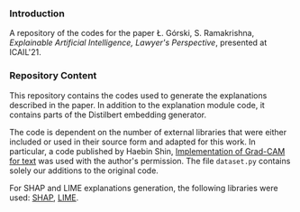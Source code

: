 ### Introduction

A repository of the codes for the paper Ł. Górski, S. Ramakrishna, *Explainable Artificial Intelligence, Lawyer's Perspective*, presented at ICAIL'21.

### Repository Content

This repository contains the codes used to generate the explanations described in the paper. In addition to the explanation module code, it contains parts of the Distilbert embedding generator.

The code is dependent on the number of external libraries that were either included or used in their source form and adapted for this work. In particular, a code published by Haebin Shin, [Implementation of Grad-CAM for text](https://github.com/HaebinShin/grad-cam-text "Implementation of Grad-CAM for text") was used with the author's permission. The file `dataset.py` contains solely our additions to the original code.

For SHAP and LIME explanations generation, the following libraries were used: [SHAP](https://github.com/slundberg/shap "SHAP"), [LIME](https://github.com/marcotcr/lime "LIME").